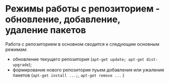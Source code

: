 # Режимы работы с репозиторием - обновление, добавление, удаление пакетов

Работа с репозиторием в основном сводится к следующим основным режимам:
- обновление текущего репозитория (`apt-get update; apt-get dist-upgrade`);
- формирование нового репозитория пуьем добавления или ужаления пакетов
  (`apt-get install ...;`, `apt-get remove ...` )
